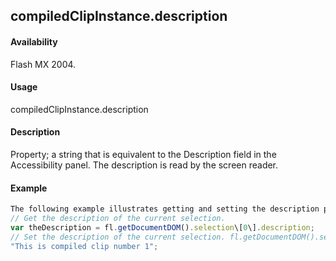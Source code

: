 ## compiledClipInstance.description

#### Availability

Flash MX 2004.

#### Usage

compiledClipInstance.description

#### Description

Property; a string that is equivalent to the Description field in the Accessibility panel. The description is read by the screen reader.

#### Example

```javascript
The following example illustrates getting and setting the description property:
// Get the description of the current selection.
var theDescription = fl.getDocumentDOM().selection\[0\].description;
// Set the description of the current selection. fl.getDocumentDOM().selection\[0\].description =
"This is compiled clip number 1";

```